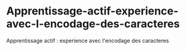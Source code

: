 # Apprentissage-actif-experience-avec-l-encodage-des-caracteres
Apprentissage actif : experience avec l'encodage des caracteres
